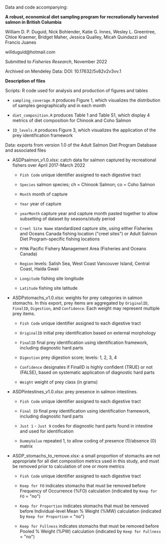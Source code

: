 Data and code accompanying:

**A robust, economical diet sampling program for recreationally harvested salmon in British Columbia**

William D. P. Duguid, Nick Bohlender, Katie G. Innes, Wesley L. Greentree, Chloe Kraemer, Bridget Maher, Jessica Qualley, Micah Quindazzi and Francis Juanes

willduguid\@hotmail.com

Submitted to *Fisheries Research*, November 2022

Archived on Mendeley Data: DOI: 10.17632/5v82v2v3vv.1

**Description of files**

Scripts: R code used for analysis and production of figures and tables

-   `sampling_coverage.R` produces Figure 1, which visualizes the distribution of samples geographically and in each month

-   `diet_composition.R` produces Table 1 and Table S1, which display 4 metrics of diet composition for Chinook and Coho Salmon

-   `ID_levels.R` produces Figure 3, which visualizes the application of the prey identification framework

Data: exports from version 1.0 of the Adult Salmon Diet Program Database and associated files

-   ASDPsalmon_v1.0.xlsx: catch data for salmon captured by recreational fishers over April 2017-March 2022

    -   `Fish Code` unique identifier assigned to each digestive tract

    -   `Species` salmon species; ch = Chinook Salmon; co = Coho Salmon

    -   `Month` month of capture

    -   `Year` year of capture

    -   `yearMonth` capture year and capture month pasted together to allow subsetting of dataset by seasons/study period

    -   `Creel Site Name` standardized capture site, using either Fisheries and Oceans Canada fishing location ("creel sites") or Adult Salmon Diet Program-specific fishing locations

    -   `PFMA` Pacific Fishery Management Area (Fisheries and Oceans Canada)

    -   `Region` levels: Salish Sea, West Coast Vancouver Island, Central Coast, Haida Gwaii

    -   `Longitude` fishing site longitude

    -   `Latitude` fishing site latitude

-   ASDPstomachs_v1.0.xlsx: weights for prey categories in salmon stomachs. In this export, prey items are aggregated by `OriginalID`, `FinalID`, `Digestion`, and `Confidence`. Each weight may represent multiple prey items.

    -   `Fish Code` unique identifier assigned to each digestive tract

    -   `OriginalID` initial prey identification based on external morphology

    -   `FinalID` final prey identification using identification framework, including diagnostic hard parts

    -   `Digestion` prey digestion score; levels: 1, 2, 3, 4

    -   `Confidence` designates if FinalID is highly confident (TRUE) or not (FALSE), based on systematic application of diagnostic hard parts

    -   `Weight` weight of prey class (in grams)

-   ASDPintestines_v1.0.xlsx: prey presence in salmon intestines.

    -   `Fish Code` unique identifier assigned to each digestive tract

    -   `Final ID` final prey identification using identification framework, including diagnostic hard parts

    -   `Just 1` - `Just 9` codes for diagnostic hard parts found in intestine and used for identification

    -   `DummyValue` repeated 1, to allow coding of presence (1)/absence (0) matrix

-   ASDP_stomachs_to_remove.xlsx: a small proportion of stomachs are not appropriate for all diet composition metrics used in this study, and must be removed prior to calculation of one or more metrics

    -   `Fish Code` unique identifier assigned to each digestive tract

    -   `Keep for FO` indicates stomachs that must be removed before Frequency of Occurrence (%FO) calculation (indicated by `Keep for FO` = "no")

    -   `Keep for Proportion` indicates stomachs that must be removed before Individual-level Mean % Weight (%MW) calculation (indicated by `Keep for Proportion` = "no")

    -   `Keep for Fullness` indicates stomachs that must be removed before Pooled % Weight (%PW) calculation (indicated by `Keep for Fullness` = "no")
